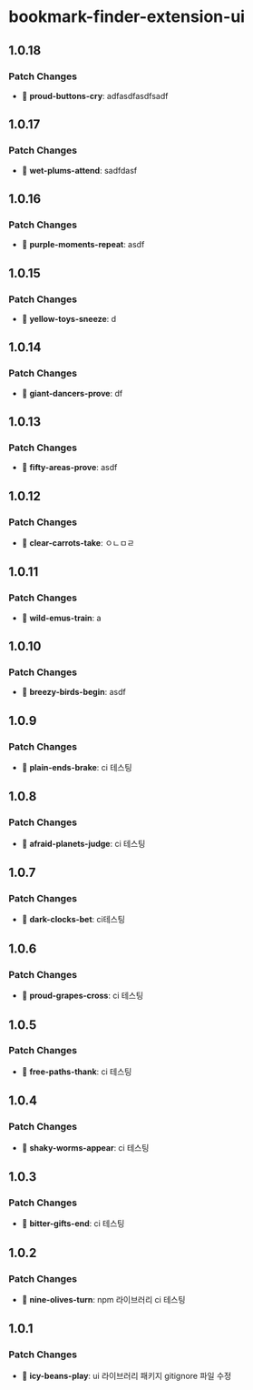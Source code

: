 # bookmark-finder-extension-ui

## 1.0.18

### Patch Changes

- 🐛 **proud-buttons-cry**: adfasdfasdfsadf

## 1.0.17

### Patch Changes

- 🐛 **wet-plums-attend**: sadfdasf

## 1.0.16

### Patch Changes

- 🐛 **purple-moments-repeat**: asdf

## 1.0.15

### Patch Changes

- 🐛 **yellow-toys-sneeze**: d

## 1.0.14

### Patch Changes

- 🐛 **giant-dancers-prove**: df

## 1.0.13

### Patch Changes

- 🐛 **fifty-areas-prove**: asdf

## 1.0.12

### Patch Changes

- 🐛 **clear-carrots-take**: ㅇㄴㅁㄹ

## 1.0.11

### Patch Changes

- 🐛 **wild-emus-train**: a

## 1.0.10

### Patch Changes

- 🐛 **breezy-birds-begin**: asdf

## 1.0.9

### Patch Changes

- 🐛 **plain-ends-brake**: ci 테스팅

## 1.0.8

### Patch Changes

- 🐛 **afraid-planets-judge**: ci 테스팅

## 1.0.7

### Patch Changes

- 🐛 **dark-clocks-bet**: ci테스팅

## 1.0.6

### Patch Changes

- 🐛 **proud-grapes-cross**: ci 테스팅

## 1.0.5

### Patch Changes

- 🐛 **free-paths-thank**: ci 테스팅

## 1.0.4

### Patch Changes

- 🐛 **shaky-worms-appear**: ci 테스팅

## 1.0.3

### Patch Changes

- 🐛 **bitter-gifts-end**: ci 테스팅

## 1.0.2

### Patch Changes

- 🐛 **nine-olives-turn**: npm 라이브러리 ci 테스팅

## 1.0.1

### Patch Changes

- 🐛 **icy-beans-play**: ui 라이브러리 패키지 gitignore 파일 수정
